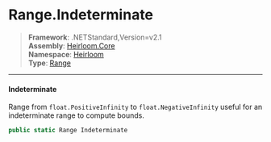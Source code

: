 # Range.Indeterminate

> **Framework**: .NETStandard,Version=v2.1  
> **Assembly**: [Heirloom.Core][0]  
> **Namespace**: [Heirloom][0]  
> **Type**: [Range][1]  

--------------------------------------------------------------------------------

#### Indeterminate

Range from `float.PositiveInfinity` to `float.NegativeInfinity` useful for an indeterminate range to compute bounds.

```cs
public static Range Indeterminate
```

[0]: ..\Heirloom.Core.md
[1]: Heirloom.Range.md
